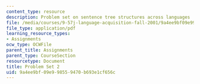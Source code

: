 ```yaml
---
content_type: resource
description: Problem set on sentence tree structures across languages
file: /media/courses/9-57j-language-acquisition-fall-2001/9a4ee9bf09e998559470b693e1cf656c_problemset2.pdf
file_type: application/pdf
learning_resource_types:
- Assignments
ocw_type: OCWFile
parent_title: Assignments
parent_type: CourseSection
resourcetype: Document
title: Problem Set 2
uid: 9a4ee9bf-09e9-9855-9470-b693e1cf656c
---
```

